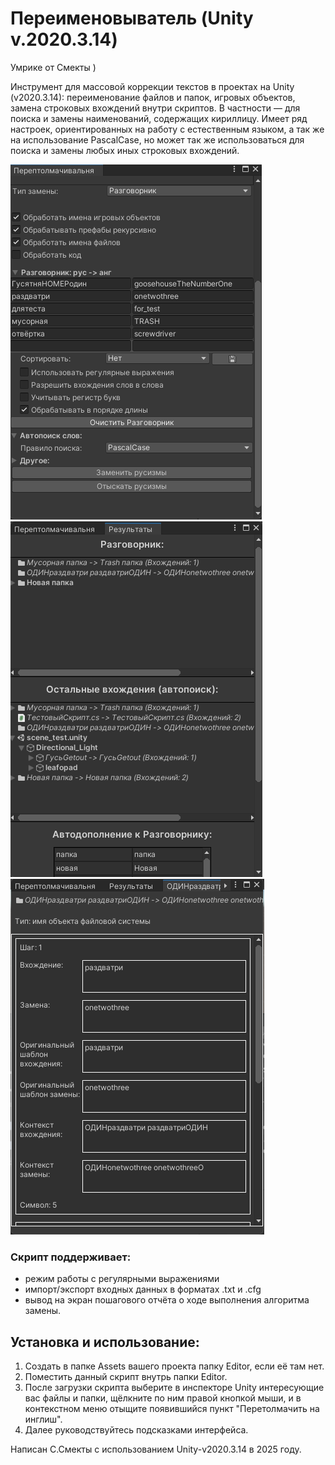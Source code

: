 # Переименовыватель (Unity v.2020.3.14)
Умрике от Смекты )

Инструмент для массовой коррекции текстов в проектах на Unity (v2020.3.14): переименование файлов и папок, игровых объектов, замена строковых вхождений внутри скриптов. В частности — для поиска и замены наименований, содержащих кириллицу. Имеет ряд настроек, ориентированных на работу с естественным языком, а так же на использование PascalCase, но может так же использоваться для поиска и замены любых иных строковых вхождений.

![Скриншот 1](screenshot_1.png) ![Скриншот 2](screenshot_2.png) ![Скриншот 3](screenshot_3.png)

### Скрипт поддерживает:
  
* режим работы с регулярными выражениями
* импорт/экспорт входных данных в форматах .txt и .cfg
* вывод на экран пошагового отчёта о ходе выполнения алгоритма замены.

 ## Установка и использование:
 
1. Создать в папке Assets вашего проекта папку Editor, если её там нет.
2. Поместить данный скрипт внутрь папки Editor.
3. После загрузки скрипта выберите в инспекторе Unity интересующие вас файлы и папки, щёлкните по ним правой кнопкой мыши, и в контекстном меню отыщите появившийся пункт "Перетолмачить на инглиш". 
4. Далее руководствуйтесь подсказками интерфейса.

Написан С.Смекты с использованием Unity-v2020.3.14 в 2025 году.
